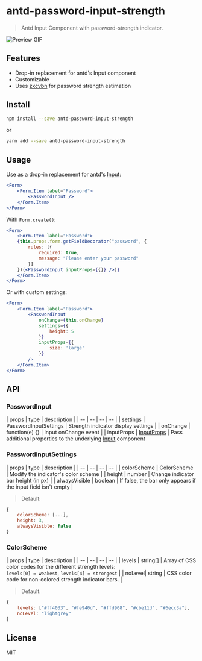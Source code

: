 # antd-password-input-strength

> Antd Input Component with password-strength indicator.

![Preview GIF](https://i.imgur.com/V7Z1Yyr.gif)

## Features

- Drop-in replacement for antd's Input component
- Customizable
- Uses [zxcvbn](https://github.com/dropbox/zxcvbn) for password strength estimation

## Install

```bash
npm install --save antd-password-input-strength
```

or

```bash
yarn add --save antd-password-input-strength
```

## Usage

Use as a drop-in replacement for antd's [Input](https://ant.design/components/input/):

```jsx
<Form>
    <Form.Item label="Password">
        <PasswordInput />
    </Form.Item>
</Form>
```

With ```Form.create()```:

```jsx
<Form>
    <Form.Item label="Password">
    {this.props.form.getFieldDecorator("password", {
        rules: [{
            required: true,
            message: "Please enter your password"
        }]
    })(<PasswordInput inputProps={{}} />)}
    </Form.Item>
</Form>
```

Or with custom settings:

```jsx
<Form>
    <Form.Item label="Password">
        <PasswordInput 
            onChange={this.onChange}
            settings={{
                height: 5
            }}
            inputProps={{
                size: 'large'
            }}
        />
    </Form.Item>
</Form>
```

## API

### PasswordInput

| props | type  | description |
| --    | --    | --        | --            |
| settings | PasswordInputSettings | Strength indicator display settings |
| onChange | function(e) {} | Input onChange event |
| inputProps | [InputProps](https://ant.design/components/input/#Input) | Pass additional properties to the underlying [Input](https://ant.design/components/input/) component

### PasswordInputSettings

| props | type  | description |
| --    | --    | --        | --            |
| colorScheme | ColorScheme | Modify the indicator's color scheme |
| height | number | Change indicator bar height (in px) |
| alwaysVisible | boolean | If false, the bar only appears if the input field isn't empty |

> Default:

```jsx
{
    colorScheme: [...],
    height: 3,
    alwaysVisible: false
}
```

### ColorScheme

| props | type  | description |
| --    | --    | --        | --            |
| levels | string[] | Array of CSS color codes for the different strength levels: <br> `levels[0] = weakest`, `levels[4] = strongest` |
| noLevel| string | CSS color code for non-colored strength indicator bars. |

> Default:

```jsx
{
    levels: ["#ff4033", "#fe940d", "#ffd908", "#cbe11d", "#6ecc3a"],
    noLevel: "lightgrey"
}
```

## License

MIT